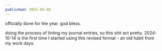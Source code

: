 ```yaml
---
published: 2025-05-05
---
```


officially done for the year. god bless. 

doing the process of linting my journal entries, so this shit act pretty. 2024-10-14 is the first time I started using this revised format - an old habit from my work days.

